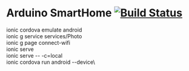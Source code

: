 # Arduino SmartHome [![Build Status](https://travis-ci.org/wojtowicz/arduino-smart-home.svg?branch=master)](https://travis-ci.org/wojtowicz/arduino-smart-home)

ionic cordova emulate android\
ionic g service services/Photo\
ionic g page connect-wifi\
ionic serve\
ionic serve -- -c=local\
ionic cordova run android --device\

